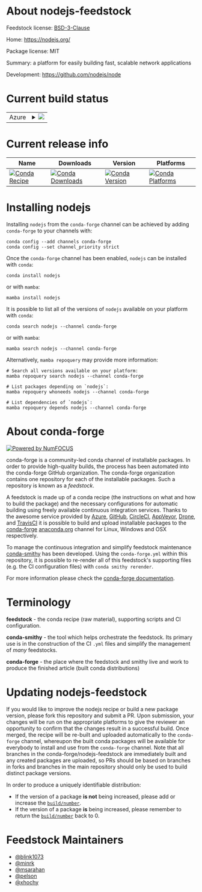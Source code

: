 About nodejs-feedstock
======================

Feedstock license: [BSD-3-Clause](https://github.com/conda-forge/nodejs-feedstock/blob/main/LICENSE.txt)

Home: https://nodejs.org/

Package license: MIT

Summary: a platform for easily building fast, scalable network applications

Development: https://github.com/nodejs/node

Current build status
====================


<table>
    
  <tr>
    <td>Azure</td>
    <td>
      <details>
        <summary>
          <a href="https://dev.azure.com/conda-forge/feedstock-builds/_build/latest?definitionId=690&branchName=main">
            <img src="https://dev.azure.com/conda-forge/feedstock-builds/_apis/build/status/nodejs-feedstock?branchName=main">
          </a>
        </summary>
        <table>
          <thead><tr><th>Variant</th><th>Status</th></tr></thead>
          <tbody><tr>
              <td>linux_64_nodejs20</td>
              <td>
                <a href="https://dev.azure.com/conda-forge/feedstock-builds/_build/latest?definitionId=690&branchName=main">
                  <img src="https://dev.azure.com/conda-forge/feedstock-builds/_apis/build/status/nodejs-feedstock?branchName=main&jobName=linux&configuration=linux%20linux_64_nodejs20" alt="variant">
                </a>
              </td>
            </tr><tr>
              <td>linux_64_nodejs22</td>
              <td>
                <a href="https://dev.azure.com/conda-forge/feedstock-builds/_build/latest?definitionId=690&branchName=main">
                  <img src="https://dev.azure.com/conda-forge/feedstock-builds/_apis/build/status/nodejs-feedstock?branchName=main&jobName=linux&configuration=linux%20linux_64_nodejs22" alt="variant">
                </a>
              </td>
            </tr><tr>
              <td>linux_aarch64_nodejs20</td>
              <td>
                <a href="https://dev.azure.com/conda-forge/feedstock-builds/_build/latest?definitionId=690&branchName=main">
                  <img src="https://dev.azure.com/conda-forge/feedstock-builds/_apis/build/status/nodejs-feedstock?branchName=main&jobName=linux&configuration=linux%20linux_aarch64_nodejs20" alt="variant">
                </a>
              </td>
            </tr><tr>
              <td>linux_aarch64_nodejs22</td>
              <td>
                <a href="https://dev.azure.com/conda-forge/feedstock-builds/_build/latest?definitionId=690&branchName=main">
                  <img src="https://dev.azure.com/conda-forge/feedstock-builds/_apis/build/status/nodejs-feedstock?branchName=main&jobName=linux&configuration=linux%20linux_aarch64_nodejs22" alt="variant">
                </a>
              </td>
            </tr><tr>
              <td>osx_64_nodejs20</td>
              <td>
                <a href="https://dev.azure.com/conda-forge/feedstock-builds/_build/latest?definitionId=690&branchName=main">
                  <img src="https://dev.azure.com/conda-forge/feedstock-builds/_apis/build/status/nodejs-feedstock?branchName=main&jobName=osx&configuration=osx%20osx_64_nodejs20" alt="variant">
                </a>
              </td>
            </tr><tr>
              <td>osx_64_nodejs22</td>
              <td>
                <a href="https://dev.azure.com/conda-forge/feedstock-builds/_build/latest?definitionId=690&branchName=main">
                  <img src="https://dev.azure.com/conda-forge/feedstock-builds/_apis/build/status/nodejs-feedstock?branchName=main&jobName=osx&configuration=osx%20osx_64_nodejs22" alt="variant">
                </a>
              </td>
            </tr><tr>
              <td>osx_arm64_nodejs20</td>
              <td>
                <a href="https://dev.azure.com/conda-forge/feedstock-builds/_build/latest?definitionId=690&branchName=main">
                  <img src="https://dev.azure.com/conda-forge/feedstock-builds/_apis/build/status/nodejs-feedstock?branchName=main&jobName=osx&configuration=osx%20osx_arm64_nodejs20" alt="variant">
                </a>
              </td>
            </tr><tr>
              <td>osx_arm64_nodejs22</td>
              <td>
                <a href="https://dev.azure.com/conda-forge/feedstock-builds/_build/latest?definitionId=690&branchName=main">
                  <img src="https://dev.azure.com/conda-forge/feedstock-builds/_apis/build/status/nodejs-feedstock?branchName=main&jobName=osx&configuration=osx%20osx_arm64_nodejs22" alt="variant">
                </a>
              </td>
            </tr><tr>
              <td>win_64_nodejs20</td>
              <td>
                <a href="https://dev.azure.com/conda-forge/feedstock-builds/_build/latest?definitionId=690&branchName=main">
                  <img src="https://dev.azure.com/conda-forge/feedstock-builds/_apis/build/status/nodejs-feedstock?branchName=main&jobName=win&configuration=win%20win_64_nodejs20" alt="variant">
                </a>
              </td>
            </tr><tr>
              <td>win_64_nodejs22</td>
              <td>
                <a href="https://dev.azure.com/conda-forge/feedstock-builds/_build/latest?definitionId=690&branchName=main">
                  <img src="https://dev.azure.com/conda-forge/feedstock-builds/_apis/build/status/nodejs-feedstock?branchName=main&jobName=win&configuration=win%20win_64_nodejs22" alt="variant">
                </a>
              </td>
            </tr><tr>
              <td>win_arm64_nodejs20</td>
              <td>
                <a href="https://dev.azure.com/conda-forge/feedstock-builds/_build/latest?definitionId=690&branchName=main">
                  <img src="https://dev.azure.com/conda-forge/feedstock-builds/_apis/build/status/nodejs-feedstock?branchName=main&jobName=win&configuration=win%20win_arm64_nodejs20" alt="variant">
                </a>
              </td>
            </tr><tr>
              <td>win_arm64_nodejs22</td>
              <td>
                <a href="https://dev.azure.com/conda-forge/feedstock-builds/_build/latest?definitionId=690&branchName=main">
                  <img src="https://dev.azure.com/conda-forge/feedstock-builds/_apis/build/status/nodejs-feedstock?branchName=main&jobName=win&configuration=win%20win_arm64_nodejs22" alt="variant">
                </a>
              </td>
            </tr>
          </tbody>
        </table>
      </details>
    </td>
  </tr>
</table>

Current release info
====================

| Name | Downloads | Version | Platforms |
| --- | --- | --- | --- |
| [![Conda Recipe](https://img.shields.io/badge/recipe-nodejs-green.svg)](https://anaconda.org/conda-forge/nodejs) | [![Conda Downloads](https://img.shields.io/conda/dn/conda-forge/nodejs.svg)](https://anaconda.org/conda-forge/nodejs) | [![Conda Version](https://img.shields.io/conda/vn/conda-forge/nodejs.svg)](https://anaconda.org/conda-forge/nodejs) | [![Conda Platforms](https://img.shields.io/conda/pn/conda-forge/nodejs.svg)](https://anaconda.org/conda-forge/nodejs) |

Installing nodejs
=================

Installing `nodejs` from the `conda-forge` channel can be achieved by adding `conda-forge` to your channels with:

```
conda config --add channels conda-forge
conda config --set channel_priority strict
```

Once the `conda-forge` channel has been enabled, `nodejs` can be installed with `conda`:

```
conda install nodejs
```

or with `mamba`:

```
mamba install nodejs
```

It is possible to list all of the versions of `nodejs` available on your platform with `conda`:

```
conda search nodejs --channel conda-forge
```

or with `mamba`:

```
mamba search nodejs --channel conda-forge
```

Alternatively, `mamba repoquery` may provide more information:

```
# Search all versions available on your platform:
mamba repoquery search nodejs --channel conda-forge

# List packages depending on `nodejs`:
mamba repoquery whoneeds nodejs --channel conda-forge

# List dependencies of `nodejs`:
mamba repoquery depends nodejs --channel conda-forge
```


About conda-forge
=================

[![Powered by
NumFOCUS](https://img.shields.io/badge/powered%20by-NumFOCUS-orange.svg?style=flat&colorA=E1523D&colorB=007D8A)](https://numfocus.org)

conda-forge is a community-led conda channel of installable packages.
In order to provide high-quality builds, the process has been automated into the
conda-forge GitHub organization. The conda-forge organization contains one repository
for each of the installable packages. Such a repository is known as a *feedstock*.

A feedstock is made up of a conda recipe (the instructions on what and how to build
the package) and the necessary configurations for automatic building using freely
available continuous integration services. Thanks to the awesome service provided by
[Azure](https://azure.microsoft.com/en-us/services/devops/), [GitHub](https://github.com/),
[CircleCI](https://circleci.com/), [AppVeyor](https://www.appveyor.com/),
[Drone](https://cloud.drone.io/welcome), and [TravisCI](https://travis-ci.com/)
it is possible to build and upload installable packages to the
[conda-forge](https://anaconda.org/conda-forge) [anaconda.org](https://anaconda.org/)
channel for Linux, Windows and OSX respectively.

To manage the continuous integration and simplify feedstock maintenance
[conda-smithy](https://github.com/conda-forge/conda-smithy) has been developed.
Using the ``conda-forge.yml`` within this repository, it is possible to re-render all of
this feedstock's supporting files (e.g. the CI configuration files) with ``conda smithy rerender``.

For more information please check the [conda-forge documentation](https://conda-forge.org/docs/).

Terminology
===========

**feedstock** - the conda recipe (raw material), supporting scripts and CI configuration.

**conda-smithy** - the tool which helps orchestrate the feedstock.
                   Its primary use is in the construction of the CI ``.yml`` files
                   and simplify the management of *many* feedstocks.

**conda-forge** - the place where the feedstock and smithy live and work to
                  produce the finished article (built conda distributions)


Updating nodejs-feedstock
=========================

If you would like to improve the nodejs recipe or build a new
package version, please fork this repository and submit a PR. Upon submission,
your changes will be run on the appropriate platforms to give the reviewer an
opportunity to confirm that the changes result in a successful build. Once
merged, the recipe will be re-built and uploaded automatically to the
`conda-forge` channel, whereupon the built conda packages will be available for
everybody to install and use from the `conda-forge` channel.
Note that all branches in the conda-forge/nodejs-feedstock are
immediately built and any created packages are uploaded, so PRs should be based
on branches in forks and branches in the main repository should only be used to
build distinct package versions.

In order to produce a uniquely identifiable distribution:
 * If the version of a package **is not** being increased, please add or increase
   the [``build/number``](https://docs.conda.io/projects/conda-build/en/latest/resources/define-metadata.html#build-number-and-string).
 * If the version of a package **is** being increased, please remember to return
   the [``build/number``](https://docs.conda.io/projects/conda-build/en/latest/resources/define-metadata.html#build-number-and-string)
   back to 0.

Feedstock Maintainers
=====================

* [@blink1073](https://github.com/blink1073/)
* [@minrk](https://github.com/minrk/)
* [@msarahan](https://github.com/msarahan/)
* [@pelson](https://github.com/pelson/)
* [@xhochy](https://github.com/xhochy/)

